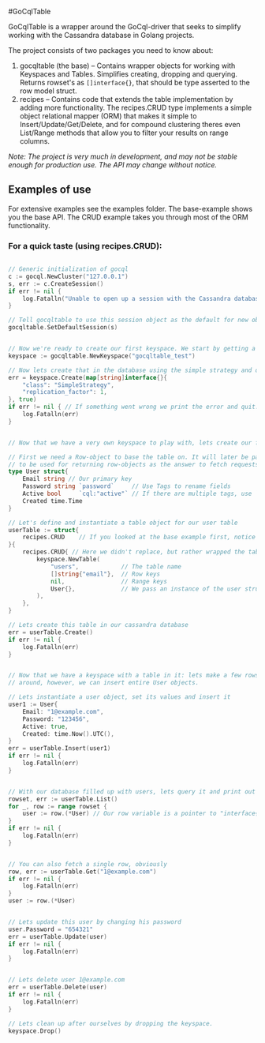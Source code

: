 #GoCqlTable

GoCqlTable is a wrapper around the GoCql-driver that seeks to simplify working with the Cassandra database in Golang projects.

The project consists of two packages you need to know about:

1. gocqltable (the base) – Contains wrapper objects for working with Keyspaces and Tables. Simplifies creating, dropping and querying. Returns rowset's as ```[]interface{}```, that should be type asserted to the row model struct.
1. recipes – Contains code that extends the table implementation by adding more functionality. The recipes.CRUD type implements a simple object relational mapper (ORM) that makes it simple to Insert/Update/Get/Delete, and for compound clustering theres even List/Range methods that allow you to filter your results on range columns.

_Note: The project is very much in development, and may not be stable enough for production use. The API may change without notice._

## Examples of use

For extensive examples see the examples folder. The base-example shows you the base API. The CRUD example takes you through most of the ORM functionality.

### For a quick taste (using recipes.CRUD):

``` go

// Generic initialization of gocql
c := gocql.NewCluster("127.0.0.1")
s, err := c.CreateSession()
if err != nil {
    log.Fatalln("Unable to open up a session with the Cassandra database (err=" + err.Error() + ")")
}

// Tell gocqltable to use this session object as the default for new objects
gocqltable.SetDefaultSession(s)


// Now we're ready to create our first keyspace. We start by getting a keyspace object
keyspace := gocqltable.NewKeyspace("gocqltable_test")

// Now lets create that in the database using the simple strategy and durable writes (true)
err = keyspace.Create(map[string]interface{}{
    "class": "SimpleStrategy",
    "replication_factor": 1,
}, true)
if err != nil { // If something went wrong we print the error and quit.
    log.Fatalln(err)
}


// Now that we have a very own keyspace to play with, lets create our first table.

// First we need a Row-object to base the table on. It will later be passed to the table wrapper
// to be used for returning row-objects as the answer to fetch requests.
type User struct{
    Email string // Our primary key
    Password string `password`     // Use Tags to rename fields
    Active bool     `cql:"active"` // If there are multiple tags, use `cql:""` to specify what the table column will be
    Created time.Time
}

// Let's define and instantiate a table object for our user table
userTable := struct{
    recipes.CRUD    // If you looked at the base example first, notice we replaced this line with the recipe
}{
    recipes.CRUD{ // Here we didn't replace, but rather wrapped the table object in our recipe, effectively adding more methods to the end API
        keyspace.NewTable(
            "users",            // The table name
            []string{"email"},  // Row keys
            nil,                // Range keys
            User{},             // We pass an instance of the user struct that will be used as a type template during fetches.
        ),
    },
}

// Lets create this table in our cassandra database
err = userTable.Create()
if err != nil {
    log.Fatalln(err)
}


// Now that we have a keyspace with a table in it: lets make a few rows! In the base example we had to write out the CQL manually, this time
// around, however, we can insert entire User objects.

// Lets instantiate a user object, set its values and insert it
user1 := User{
    Email: "1@example.com",
    Password: "123456",
    Active: true,
    Created: time.Now().UTC(),
}
err = userTable.Insert(user1)
if err != nil {
    log.Fatalln(err)
}


// With our database filled up with users, lets query it and print out the results (containing all users in the database).
rowset, err := userTable.List()
for _, row := range rowset {
    user := row.(*User) // Our row variable is a pointer to "interface{}", and here we type assert it to a pointer to "User"
}
if err != nil {
    log.Fatalln(err)
}


// You can also fetch a single row, obviously
row, err := userTable.Get("1@example.com")
if err != nil {
    log.Fatalln(err)
}
user := row.(*User)


// Lets update this user by changing his password
user.Password = "654321"
err = userTable.Update(user)
if err != nil {
    log.Fatalln(err)
}


// Lets delete user 1@example.com
err = userTable.Delete(user)
if err != nil {
    log.Fatalln(err)
}

// Lets clean up after ourselves by dropping the keyspace.
keyspace.Drop()

```
